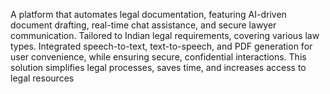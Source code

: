 A platform that automates legal documentation, featuring AI-driven document drafting, real-time chat assistance, and secure lawyer communication. Tailored to Indian legal requirements, covering various law types.
Integrated speech-to-text, text-to-speech, and PDF generation for user convenience, while ensuring secure, confidential interactions. This solution simplifies legal processes, saves time, and increases access to legal resources
